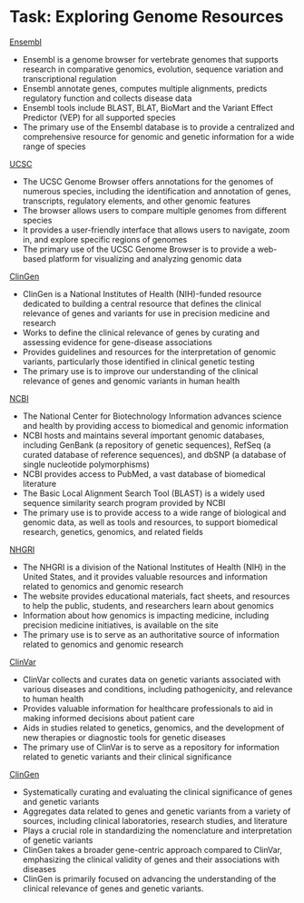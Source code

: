 # Task: Exploring Genome Resources




[Ensembl](http://www.ensembl.org/index.html)

- Ensembl is a genome browser for vertebrate genomes that supports research in comparative genomics, evolution, sequence variation and transcriptional regulation   
- Ensembl annotate genes, computes multiple alignments, predicts regulatory function and collects disease data   
- Ensembl tools include BLAST, BLAT, BioMart and the Variant Effect Predictor (VEP) for all supported species  
- The primary use of the Ensembl database is to provide a centralized and comprehensive resource for genomic and genetic information for a wide range of species

[UCSC](http://genome.cse.ucsc.edu/)

- The UCSC Genome Browser offers annotations for the genomes of numerous species, including the identification and annotation of genes, transcripts, regulatory elements, and other genomic features
- The browser allows users to compare multiple genomes from different species
- It provides a user-friendly interface that allows users to navigate, zoom in, and explore specific regions of genomes
- The primary use of the UCSC Genome Browser is to provide a web-based platform for visualizing and analyzing genomic data 

[ClinGen](https://clinicalgenome.org/) 

- ClinGen is a National Institutes of Health (NIH)-funded resource dedicated to building a central resource that defines the clinical relevance of genes and variants for use in precision medicine and research
- Works to define the clinical relevance of genes by curating and assessing evidence for gene-disease associations
- Provides guidelines and resources for the interpretation of genomic variants, particularly those identified in clinical genetic testing 
- The primary use is to improve our understanding of the clinical relevance of genes and genomic variants in human health 

[NCBI](https://www.ncbi.nlm.nih.gov/) 

- The National Center for Biotechnology Information advances science and health by providing access to biomedical and genomic information
- NCBI hosts and maintains several important genomic databases, including GenBank (a repository of genetic sequences), RefSeq (a curated database of reference sequences), and dbSNP (a database of single nucleotide polymorphisms)
- NCBI provides access to PubMed, a vast database of biomedical literature 
- The Basic Local Alignment Search Tool (BLAST) is a widely used sequence similarity search program provided by NCBI 
- The primary use is to provide access to a wide range of biological and genomic data, as well as tools and resources, to support biomedical research, genetics, genomics, and related fields

[NHGRI](https://www.genome.gov/) 

- The NHGRI is a division of the National Institutes of Health (NIH) in the United States, and it provides valuable resources and information related to genomics and genomic research
- The website provides educational materials, fact sheets, and resources to help the public, students, and researchers learn about genomics
- Information about how genomics is impacting medicine, including precision medicine initiatives, is available on the site
- The primary use is to serve as an authoritative source of information related to genomics and genomic research

[ClinVar](https://www.ncbi.nlm.nih.gov/clinvar/) 

- ClinVar collects and curates data on genetic variants associated with various diseases and conditions, including pathogenicity, and relevance to human health
- Provides valuable information for healthcare professionals to aid in making informed decisions about patient care
- Aids in studies related to genetics, genomics, and the development of new therapies or diagnostic tools for genetic diseases
- The primary use of ClinVar is to serve as a repository for information related to genetic variants and their clinical significance

[ClinGen](https://clinicalgenome.org/) 

- Systematically curating and evaluating the clinical significance of genes and genetic variants
- Aggregates data related to genes and genetic variants from a variety of sources, including clinical laboratories, research studies, and literature
- Plays a crucial role in standardizing the nomenclature and interpretation of genetic variants
- ClinGen takes a broader gene-centric approach compared to ClinVar, emphasizing the clinical validity of genes and their associations with diseases
- ClinGen is primarily focused on advancing the understanding of the clinical relevance of genes and genetic variants.

















